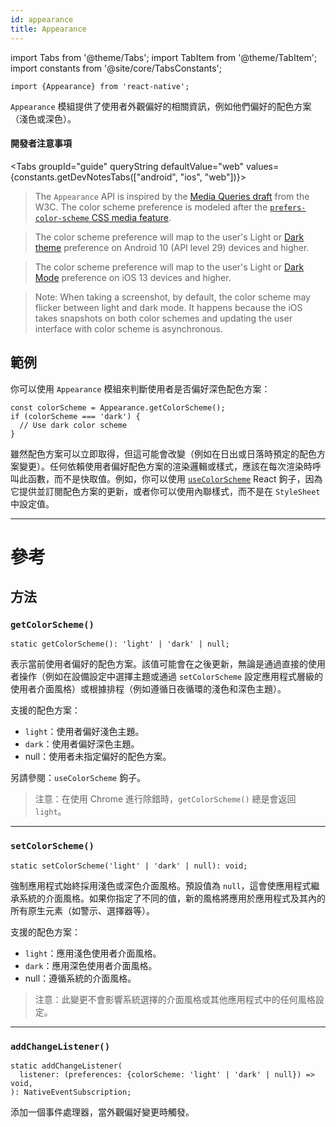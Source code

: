 ```yaml
---
id: appearance
title: Appearance
---
```


import Tabs from '@theme/Tabs'; import TabItem from '@theme/TabItem'; import constants from '@site/core/TabsConstants';

```tsx
import {Appearance} from 'react-native';
```

`Appearance` 模組提供了使用者外觀偏好的相關資訊，例如他們偏好的配色方案（淺色或深色）。

#### 開發者注意事項

<Tabs groupId="guide" queryString defaultValue="web" values={constants.getDevNotesTabs(["android", "ios", "web"])}>

<TabItem value="web">

> The `Appearance` API is inspired by the [Media Queries draft](https://drafts.csswg.org/mediaqueries-5/) from the W3C. The color scheme preference is modeled after the [`prefers-color-scheme` CSS media feature](https://developer.mozilla.org/en-US/docs/Web/CSS/@media/prefers-color-scheme).

</TabItem>
<TabItem value="android">

> The color scheme preference will map to the user's Light or [Dark theme](https://developer.android.com/guide/topics/ui/look-and-feel/darktheme) preference on Android 10 (API level 29) devices and higher.

</TabItem>
<TabItem value="ios">

> The color scheme preference will map to the user's Light or [Dark Mode](https://developer.apple.com/design/human-interface-guidelines/ios/visual-design/dark-mode/) preference on iOS 13 devices and higher.

> Note: When taking a screenshot, by default, the color scheme may flicker between light and dark mode. It happens because the iOS takes snapshots on both color schemes and updating the user interface with color scheme is asynchronous.

</TabItem>
</Tabs>

## 範例

你可以使用 `Appearance` 模組來判斷使用者是否偏好深色配色方案：

```tsx
const colorScheme = Appearance.getColorScheme();
if (colorScheme === 'dark') {
  // Use dark color scheme
}
```

雖然配色方案可以立即取得，但這可能會改變（例如在日出或日落時預定的配色方案變更）。任何依賴使用者偏好配色方案的渲染邏輯或樣式，應該在每次渲染時呼叫此函數，而不是快取值。例如，你可以使用 [`useColorScheme`](usecolorscheme) React 鉤子，因為它提供並訂閱配色方案的更新，或者你可以使用內聯樣式，而不是在 `StyleSheet` 中設定值。

---

# 參考

## 方法

### `getColorScheme()`

```tsx
static getColorScheme(): 'light' | 'dark' | null;
```

表示當前使用者偏好的配色方案。該值可能會在之後更新，無論是通過直接的使用者操作（例如在設備設定中選擇主題或通過 `setColorScheme` 設定應用程式層級的使用者介面風格）或根據排程（例如遵循日夜循環的淺色和深色主題）。

支援的配色方案：

- `light`：使用者偏好淺色主題。
- `dark`：使用者偏好深色主題。
- null：使用者未指定偏好的配色方案。

另請參閱：`useColorScheme` 鉤子。

> 注意：在使用 Chrome 進行除錯時，`getColorScheme()` 總是會返回 `light`。

---

### `setColorScheme()`

```tsx
static setColorScheme('light' | 'dark' | null): void;
```

強制應用程式始終採用淺色或深色介面風格。預設值為 `null`，這會使應用程式繼承系統的介面風格。如果你指定了不同的值，新的風格將應用於應用程式及其內的所有原生元素（如警示、選擇器等）。

支援的配色方案：

- `light`：應用淺色使用者介面風格。
- `dark`：應用深色使用者介面風格。
- null：遵循系統的介面風格。

> 注意：此變更不會影響系統選擇的介面風格或其他應用程式中的任何風格設定。

---

### `addChangeListener()`

```tsx
static addChangeListener(
  listener: (preferences: {colorScheme: 'light' | 'dark' | null}) => void,
): NativeEventSubscription;
```

添加一個事件處理器，當外觀偏好變更時觸發。